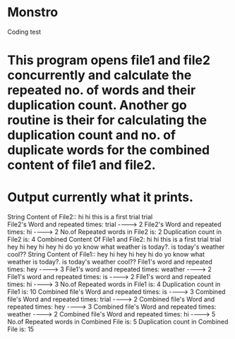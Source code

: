 # Monstro
Coding test

# This program opens file1 and file2 concurrently and calculate the repeated no. of words and their duplication count. Another go routine is their for calculating the duplication count and  no. of duplicate words for the combined content of file1 and file2.

# Output currently what it prints.

String Content of File2:: hi hi this is a first trial trial   
File2's Word and repeated times:  trial ----> 2
File2's Word and repeated times:  hi ----> 2
No.of Repeated words in File2 is: 2
Duplication count in File2 is: 4
Combined Content Of File1 and File2: hi hi this is a first trial trial  hey hi hey hi hey hi do yo know what weather is today?. is today's weather  cool??
String Content of File1:: hey hi hey hi hey hi do yo know what weather is today?. is today's weather  cool??
File1's word and repeated times:  hey ----> 3
File1's word and repeated times:  weather ----> 2
File1's word and repeated times:  is ----> 2
File1's word and repeated times:  hi ----> 3
No.of Repeated words in File1 is: 4
Duplication count in File1 is: 10
Combined file's Word and repeated times:  is ----> 3
Combined file's Word and repeated times:  trial ----> 2
Combined file's Word and repeated times:  hey ----> 3
Combined file's Word and repeated times:  weather ----> 2
Combined file's Word and repeated times:  hi ----> 5
No.of Repeated words in Combined File  is: 5
Duplication count in Combined File is: 15